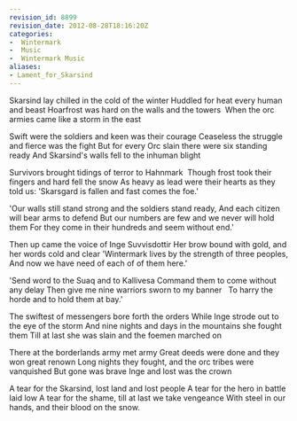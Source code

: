 ```yaml
---
revision_id: 8899
revision_date: 2012-08-28T18:16:20Z
categories:
-  Wintermark
-  Music
-  Wintermark Music
aliases:
- Lament_for_Skarsind
---
```



Skarsind lay chilled in the cold of the winter
Huddled for heat every human and beast
Hoarfrost was hard on the walls and the towers 
When the orc armies came like a storm in the east

Swift were the soldiers and keen was their courage
Ceaseless the struggle and fierce was the fight
But for every Orc slain there were six standing ready
And Skarsind's walls fell to the inhuman blight

Survivors brought tidings of terror to Hahnmark 
Though frost took their fingers and hard fell the snow
As heavy as lead were their hearts as they told us:
'Skarsgard is fallen and fast comes the foe.'

'Our walls still stand strong and the soldiers stand ready,
And each citizen will bear arms to defend
But our numbers are few and we never will hold them
For they come in their hundreds and seem without end.'

Then up came the voice of Inge Suvvisdottir
Her brow bound with gold, and her words cold and clear
'Wintermark lives by the strength of three peoples,
And now we have need of each of of them here.'

'Send word to the Suaq and to Kallivesa
Command them to come without any delay
Then give me nine warriors sworn to my banner  
To harry the horde and to hold them at bay.'

The swiftest of messengers bore forth the orders
While Inge strode out to the eye of the storm
And nine nights and days in the mountains she fought them
Till at last she was slain and the foemen marched on

There at the borderlands army met army
Great deeds were done and they won great renown
Long nights they fought, and the orc tribes were vanquished
But gone was brave Inge and lost was the crown

A tear for the Skarsind, lost land and lost people
A tear for the hero in battle laid low
A tear for the shame, till at last we take vengeance
With steel in our hands, and their blood on the snow.




